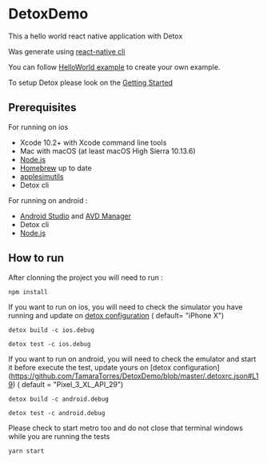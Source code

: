 # DetoxDemo
This a hello world react native application with Detox 

Was generate using [react-native cli](https://github.com/react-native-community/cli) 

You can follow [HelloWorld example](https://github.com/amandeepmittal/rn-HelloWorld) to create your own example.

To setup Detox please look on the [Getting Started](https://github.com/wix/Detox/blob/DetoxNext/docs/Introduction.GettingStarted.md)

## Prerequisites
For running on ios
- Xcode 10.2+ with Xcode command line tools
- Mac with macOS (at least macOS High Sierra 10.13.6)
- [Node.js](https://nodejs.org/en/)
- [Homebrew](https://brew.sh/) up to date 
- [applesimutils](https://github.com/wix/AppleSimulatorUtils)
- Detox cli

For running on android :
- [Android Studio](https://developer.android.com/studio/?gclid=EAIaIQobChMI2_CLur6f6gIVlAqRCh1NUwKwEAAYASAAEgL3efD_BwE&gclsrc=aw.ds) and [AVD Manager](https://developer.android.com/studio/run/managing-avds) 
- Detox cli
- [Node.js](https://nodejs.org/en/)


## How to run 
After clonning the project you will need to run :

`npm install` 

If you want to run on ios, you will need to check the simulator you have running and update on [detox configuration](https://github.com/TamaraTorres/DetoxDemo/blob/master/.detoxrc.json#L10) ( default= "iPhone X")

`detox build -c ios.debug`

`detox test -c ios.debug`


If you want to run on android, you will need to check the emulator and start it before execute the test, update yours on  [detox configuration] (https://github.com/TamaraTorres/DetoxDemo/blob/master/.detoxrc.json#L19) ( default = "Pixel_3_XL_API_29")

`detox build -c android.debug`

`detox test -c android.debug`


Please check to start metro too and do not close that terminal windows while you are running the tests 

`yarn start`

